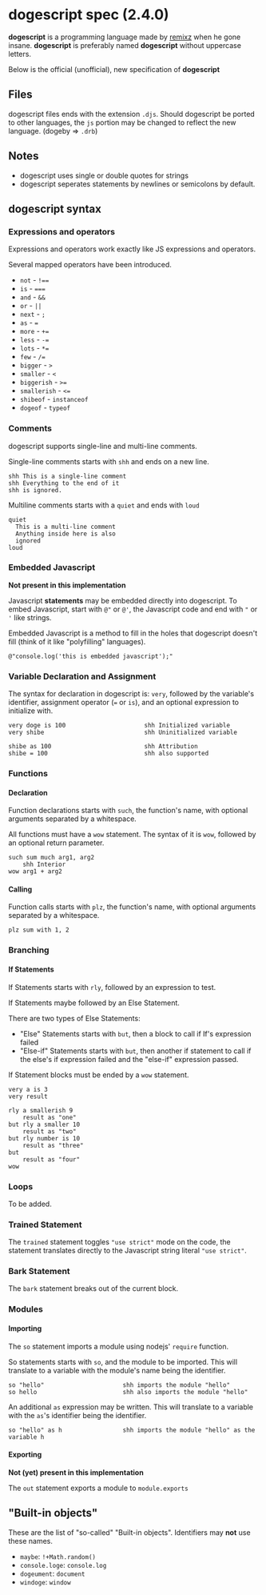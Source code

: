 # dogescript spec (2.4.0)

**dogescript** is a programming language made by [remixz](https://github.com/remixz) when he gone insane. **dogescript** is preferably named **dogescript** without uppercase letters.

Below is the official (unofficial), new specification of **dogescript**

## Files

dogescript files ends with the extension `.djs`. Should dogescript be ported to other languages, the `js` portion may be changed to reflect the new language. (dogeby => `.drb`)

## Notes

* dogescript uses single or double quotes for strings
* dogescript seperates statements by newlines or semicolons by default.

## dogescript syntax

### Expressions and operators

Expressions and operators work exactly like JS expressions and operators.

Several mapped operators have been introduced.

* `not` - `!==`
* `is` - `===`
* `and` - `&&`
* `or` - `||`
* `next` - `; `
* `as` - `=`
* `more` - `+=`
* `less` - `-=`
* `lots` - `*=`
* `few` - `/=`
* `bigger` - `>`
* `smaller` - `<`
* `biggerish` - `>=`
* `smallerish` - `<=`
* `shibeof` - `instanceof`
* `dogeof` - `typeof`

### Comments

dogescript supports single-line and multi-line comments.

Single-line comments starts with `shh` and ends on a new line.

```
shh This is a single-line comment
shh Everything to the end of it
shh is ignored.
```

Multiline comments starts with a `quiet` and ends with `loud`

```
quiet
  This is a multi-line comment
  Anything inside here is also
  ignored
loud
```

### Embedded Javascript

**Not present in this implementation**

Javascript **statements** may be embedded directly into dogescript. To embed Javascript, start with `@"` or `@'`, the Javascript code and end with `"` or `'` like strings.

Embedded Javascript is a method to fill in the holes that dogescript doesn't fill (think of it like "polyfilling" languages).

```
@"console.log('this is embedded javascript');"
```

### Variable Declaration and Assignment

The syntax for declaration in dogescript is: `very`, followed by the variable's identifier, assignment operator (`=` or `is`), and an optional expression to initialize with.

```
very doge is 100                      shh Initialized variable
very shibe                            shh Uninitialized variable

shibe as 100                          shh Attribution
shibe = 100                           shh also supported
```

### Functions

#### Declaration

Function declarations starts with `such`, the function's name, with optional arguments separated by a whitespace.

All functions must have a `wow` statement. The syntax of it is `wow`, followed by an optional return parameter.

```
such sum much arg1, arg2
    shh Interior
wow arg1 + arg2
```

#### Calling

Function calls starts with `plz`, the function's name, with optional arguments separated by a whitespace.

```
plz sum with 1, 2
```

### Branching

#### If Statements

If Statements starts with `rly`, followed by an expression to test.

If Statements maybe followed by an Else Statement.

There are two types of Else Statements:

* "Else" Statements starts with `but`, then a block to call if If's expression failed
* "Else-if" Statements starts with `but`, then another if statement to call if the else's if expression failed and the "else-if" expression passed.

If Statement blocks must be ended by a `wow` statement.

```
very a is 3
very result

rly a smallerish 9
	result as "one"
but rly a smaller 10
	result as "two"
but rly number is 10
	result as "three"
but
	result as "four"
wow
```

### Loops

To be added.

### Trained Statement

The `trained` statement toggles `"use strict"` mode on the code, the statement translates directly to the Javascript string literal `"use strict"`.

### Bark Statement

The `bark` statement breaks out of the current block.

### Modules

#### Importing

The `so` statement imports a module using nodejs' `require` function.

So statements starts with `so`, and the module to be imported. This will translate to a variable with the module's name being the identifier.

```
so "hello"                      shh imports the module "hello"
so hello                        shh also imports the module "hello"
```

An additional `as` expression may be written. This will translate to a variable with the `as`'s identifier being the identifier.

```
so "hello" as h                 shh imports the module "hello" as the variable h
```

#### Exporting

**Not (yet) present in this implementation**

The `out` statement exports a module to `module.exports`

## "Built-in objects"

These are the list of "so-called" "Built-in objects". Identifiers may **not** use these names.

* `maybe`: `!+Math.random()`
* `console.loge`: `console.log`
* `dogeument`: `document`
* `windoge`: `window`